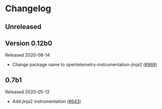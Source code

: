 # Changelog

## Unreleased

## Version 0.12b0

Released 2020-08-14

- Change package name to opentelemetry-instrumentation-jinja2
  ([#969](https://github.com/open-telemetry/opentelemetry-python/pull/969))

## 0.7b1

Released 2020-05-12

- Add jinja2 instrumentation ([#643](https://github.com/open-telemetry/opentelemetry-python/pull/643))
